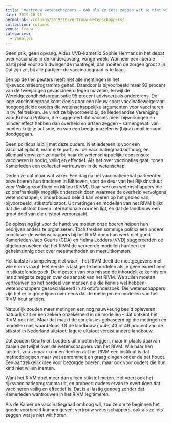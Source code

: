 ```yaml
---
title: 'Vertrouw wetenschappers – ook als ze iets zeggen wat je niet wilt horen'
date: 2019-10-26
permalink: /columns/2019/10/vertrouw-wetenschappers/
collection: columns
venue: Trouw
categories:
  - Vanalles
---
```


Geen prik, geen opvang. Aldus VVD-kamerlid Sophie Hermans in het debat over vaccinatie in de kinderopvang, vorige week. Wanneer een liberale partij pleit voor zo’n dwingende maatregel, dan moeten de zorgen groot zijn. Dat zijn ze, bij alle partijen: de vaccinatiegraad is te laag. 

Een op de tien peuters heeft niet alle inentingen in het rijksvaccinatieprogramma gehad. Daardoor is bijvoorbeeld maar 92 procent van de tweejarigen gevaccineerd tegen mazelen, terwijl de Wereldgezondheidsorganisatie 95 procent adviseert als ondergrens. De lage vaccinatiegraad komt deels door een nieuw soort vaccinatieweigeraar: hoogopgeleide ouders die wetenschappelijke argumenten voor vaccineren in twijfel trekken. Je vindt ze bijvoorbeeld bij de Nederlandse Vereniging voor Kritisch Prikken, die suggereert dat vaccins meer bijwerkingen en minder effect hebben dan overheid en artsen zeggen – samengevat: van inenten krijg je autisme, en van een beetje mazelen is (bijna) nooit iemand doodgegaan.

Geen politicus is blij met deze ouders. Niet iedereen is voor een vaccinatieplicht, maar elke partij wil de vaccinatiegraad omhoog, en allemaal verwijzen ze daarbij naar de wetenschappelijke consensus: vaccineren is nodig, veilig en effectief. Als het over vaccinaties gaat, tonen Kamerleden een collectief vertrouwen in de wetenschap. 

Deden ze dat maar wat vaker. Een dag na het vaccinatiedebat parkeerden boze boeren hun tractoren in Bilthoven, voor de deur van het Rijksinstituut voor Volksgezondheid en Milieu (RIVM). Daar werken wetenschappers die zo onafhankelijk mogelijk onderzoek doen waarmee de overheid vervolgens wetenschappelijk onderbouwd beleid kan voeren op het gebied van, bijvoorbeeld, stikstofuitstoot. Uit metingen en modellen van het RIVM blijkt dat die uitstoot boven internationale normen ligt, én dat de landbouw een groot deel van die uitstoot veroorzaakt.

De oplossing ligt voor de hand: we moeten onze boeren helpen hun bedrijven anders te organiseren. Toch trekken sommige politici een andere conclusie: de wetenschappers bij het RIVM doen hun werk niet goed. Kamerleden Jaco Geurts (CDA) en Helma Lodders (VVD) ­suggereerden de afgelopen weken dat het RIVM de verkeerde modellen hanteert en geheimzinnig doet over meetmethoden en meetuitkomsten.

Het laatste is simpelweg niet waar – het RIVM deelt de meetgegevens met wie erom vraagt. Het eerste is lastiger te beoordelen als je geen expert bent in stikstofonderzoek. De meesten van ons missen de inhoudelijke kennis om iets zinnigs te zeggen over de aanpak van het RIVM. We zullen moeten vertrouwen op het oordeel van mensen die die kennis wel hebben: wetenschappers gespecialiseerd in stikstofonderzoek. Die wetenschappers zijn het er in grote lijnen over eens dat de metingen en modellen van het RIVM hout snijden. 

Natuurlijk zouden meer metingen een nog nauwkeurig beeld opleveren; natuurlijk zit er een zekere onzekerheid in de modellen – dat ontkent het RIVM ook niet. Maar dat maakt de conclusies gebaseerd op die metingen en modellen niet waardeloos. Of de landbouw nu 46, 43 of 49 procent van de stikstof in Nederland uitstoot: lagere uitstoot vereist andere landbouw. 

Dat zouden Geurts en Lodders uit moeten leggen, maar in plaats daarvan zaaien ze twijfel over de wetenschappers van het RIVM. Wie naar hen luistert, zou zomaar kunnen denken dat het RIVM een instituut is dat methodologisch maar wat aanrommelt en graag dingen onder de pet houdt. Een aantrekkelijk idee voor bezorgde boeren, maar ook voor ouders die hun kind niet willen inenten. 

Want het RIVM doet meer dan alleen stikstof meten. Het voert ook het rijksvaccinatieprogramma uit, en probeert ouders ervan te overtuigen dat vaccineren veilig en effectief is. Dat is al lastig genoeg zonder dat Kamerleden wantrouwen in het RIVM legitimeren. 

Als de Kamer de vaccinatiegraad omhoog wil, zou ze om te beginnen het goede voorbeeld kunnen geven: vertrouw wetenschappers, ook als ze iets zeggen wat je niet wilt horen.
